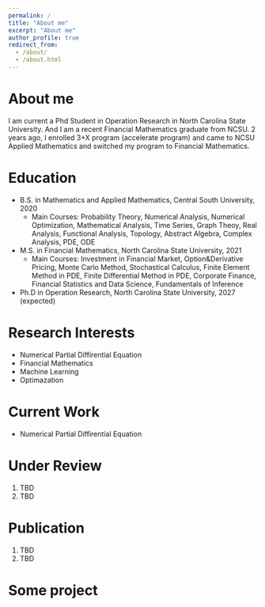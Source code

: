 ```yaml
---
permalink: /
title: "About me"
excerpt: "About me"
author_profile: true
redirect_from: 
  - /about/
  - /about.html
---
```


About me
=====
I am current a Phd Student in Operation Research in North Carolina State University. And I am a recent Financial Mathematics graduate from NCSU. 2 years ago, I enrolled 3+X program (accelerate program) and came to NCSU Applied Mathematics and switched my program to Financial Mathematics.

Education
=====
* B.S. in Mathematics and Applied Mathematics, Central South University, 2020
    - Main Courses: Probability Theory, Numerical Analysis, Numerical Optimization, Mathematical Analysis, Time Series, Graph Theoy, Real Analysis, Functional Analysis, Topology, Abstract Algebra, Complex Analysis, PDE, ODE
* M.S. in Financial Mathematics, North Carolina State University, 2021
    - Main Courses: Investment in Financial Market, Option&Derivative Pricing, Monte Carlo Method, Stochastical Calculus, Finite Element Method in PDE, Finite Differential Method in PDE, Corporate Finance, Financial Statistics and Data Science, Fundamentals of Inference
* Ph.D in Operation Research, North Carolina State University, 2027 (expected)


Research Interests
======
* Numerical Partial Diffirential Equation
* Financial Mathematics 
* Machine Learning 
* Optimazation 

Current Work
======
* Numerical Partial Diffirential Equation


Under Review
======
1. TBD
1. TBD

Publication
=====
1. TBD
1. TBD

Some project
=====

